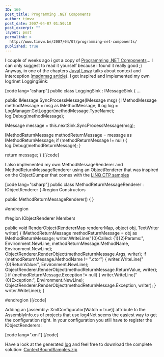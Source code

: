 ```yaml
---
ID: 160
post_title: Programming .NET Components
author: timvw
post_date: 2007-04-07 01:50:10
post_excerpt: ""
layout: post
permalink: >
  http://www.timvw.be/2007/04/07/programming-net-components/
published: true
---
```

<p>I couple of weeks ago i got a copy of <a href="http://www.oreilly.com/catalog/pnetcomp2/">Programming .NET Components</a>... I can only suggest to read it yourself because i found it really good ;) Anyway, in one of the chapters <a href="http://www.oreillynet.com/pub/au/741">Juval Lowy</a> talks about context and interception (<a href="http://msdn.microsoft.com/msdnmag/issues/03/03/ContextsinNET/default.aspx">msdnmag article</a>). I got inspired and implemented my own log4net LoggingSink:</p>
[code lang="csharp"]
public class LoggingSink : IMessageSink
{
 ...

 public IMessage SyncProcessMessage(IMessage msg)
 {
  IMethodMessage methodMessage = msg as IMethodMessage;
  ILog log = LogManager.GetLogger(methodMessage.TypeName);
  log.Debug(methodMessage);

  IMessage message = this.nextSink.SyncProcessMessage(msg);

  IMethodReturnMessage methodReturnMessage = message as IMethodReturnMessage;
  if (methodReturnMessage != null)
  {
   log.Debug(methodReturnMessage);
  }

  return message;
 }
}[/code]
<p>I also implemented my own MethodMessageRenderer and MethodReturnMessageRenderer using an ObjectRenderer that was inspired on the ObjectDumper that comes with the <a href="http://blogs.msdn.com/charlie/archive/2007/03/01/february-ctp-now-available.aspx">LINQ CTP samples</a></p>
[code lang="csharp"]
public class MethodReturnMessageRenderer : IObjectRenderer
{
 #region Constructors

 public MethodReturnMessageRenderer()
 {
 }

 #endregion

 #region IObjectRenderer Members

 public void RenderObject(RendererMap rendererMap, object obj, TextWriter writer)
 {
  IMethodReturnMessage methodReturnMessage = obj as IMethodReturnMessage;
  writer.WriteLine("{0}Called: {1}{2}Params:", Environment.NewLine, methodReturnMessage.MethodName, Environment.NewLine);
  ObjectRenderer.RenderObject(methodReturnMessage.Args, writer);
  if (methodReturnMessage.MethodName != ".ctor")
  {
   writer.WriteLine("{0}ReturnValue:", Environment.NewLine);
   ObjectRenderer.RenderObject(methodReturnMessage.ReturnValue, writer);
  }
  if (methodReturnMessage.Exception != null)
  {
   writer.WriteLine("{0}Exception:", Environment.NewLine);
   ObjectRenderer.RenderObject(methodReturnMessage.Exception, writer);
  }
  writer.WriteLine();
 }

 #endregion
}[/code]
<p>Adding an [assembly: XmlConfigurator(Watch = true)] attribute to the AssemblyInfo.cs of projects that use log4Net seems the easiest way to get the configuration right. In your configuration you still have to register the IObjectRenderers:</p>
[code lang="xml"]
<renderer renderingClass="EndPointTools.MethodReturnMessageRenderer, EndPointTools" renderedClass="System.Runtime.Remoting.Messaging.IMethodReturnMessage, mscorlib"/>
[/code]
<p>Have a look at the generated <a href="http://www.timvw.be/wp-content/code/csharp/log4net.txt">log</a> and feel free to download the complete solution: <a href="http://www.timvw.be/wp-content/code/csharp/ContextBoundSamples.zip">ContextBoundSamples.zip</a>.</p>